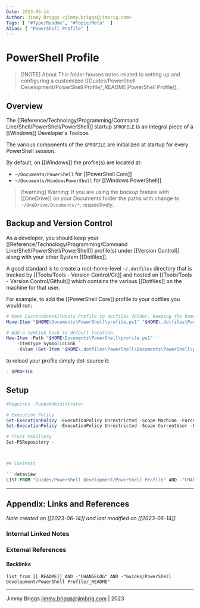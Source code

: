 ```yaml
---
Date: 2023-06-14
Author: Jimmy Briggs <jimmy.briggs@jimbrig.com>
Tags: [ "#Type/Readme", "#Topic/Meta"  ]
Alias: [ "PowerShell Profile" ]
---
```


# PowerShell Profile

> [!NOTE] About
> This folder houses notes related to setting up and configuring a customized [[Guides/PowerShell Development/PowerShell Profile/_README|PowerShell Profile]].

## Overview

The [[Reference/Technology/Programming/Command Line/Shell/PowerShell/PowerShell]] startup `$PROFILE` is an integral piece of a [[Windows]] Developer's Toolbox.

The various components of the `$PROFILE` are initialized at startup for every PowerShell session.

By default, on [[Windows]] the profile(s) are located at:

- `~/Documents/PowerShell` for [[PowerShell Core]]
- `~/Documents/WindowsPowerShell` for [[Windows PowerShell]]

> [!warning] Warning:
> If you are using the *backup* feature with [[OneDrive]] on your Documents folder the paths with change to `~/OneDrive/Documents/*`, respectively.

## Backup and Version Control

As a developer, you should keep your [[Reference/Technology/Programming/Command Line/Shell/PowerShell/PowerShell]] profile(s) under [[Version Control]] along with your other System [[Dotfiles]].

A good standard is to create a root-home-level `~/.dotfiles` directory that is tracked by [[Tools/Tools - Version Control/Git]] and hosted on [[Tools/Tools - Version Control/Github]] which contains the various [[Dotfiles]] on the machine for that user.

For example, to add the [[PowerShell Core]] profile to your dotfiles you would run:

```powershell
# Move CurrentUserAllHosts Profile to dotfiles folder, keeping the home directory tree structure:
Move-Item "$HOME\Documents\PowerShell\profile.ps1" "$HOME\.dotfiles\PowerShell\Documents\PowerShell\profile.ps1"

# Add a symlink back to default location
New-Item -Path "$HOME\Documents\PowerShell\profile.ps1" `
	-ItemType SymbolicLink `
	-Value (Get-Item "$HOME\.dotfiles\PowerShell\Documents\PowerShell\profile.ps1").FullName
```

to reload your profile simply dot-source it:

```powershell
. $PROFILE
```

## Setup

```powershell
#Requires -RunAsAdministrator

# Execution Policy
Set-ExecutionPolicy -ExecutionPolicy Unrestricted -Scope Machine -Force
Set-ExecutionPolicy -ExecutionPolicy Unrestricted -Scope CurrentUser -Force

# Trust PSGallery
Set-PSRepository -



## Contents

```dataview
LIST FROM "Guides/PowerShell Development/PowerShell Profile" AND -"CHANGELOG" AND -"Guides/PowerShell Development/PowerShell Profile/_README"
```

***

## Appendix: Links and References

*Note created on [[2023-06-14]] and last modified on [[2023-06-14]].*

### Internal Linked Notes

### External References

#### Backlinks

```dataview
list from [[_README]] AND -"CHANGELOG" AND -"Guides/PowerShell Development/PowerShell Profile/_README"
```


***

Jimmy Briggs <jimmy.briggs@jimbrig.com> | 2023


